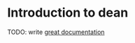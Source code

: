 # Introduction to dean

TODO: write [great documentation](http://jacobian.org/writing/great-documentation/what-to-write/)
